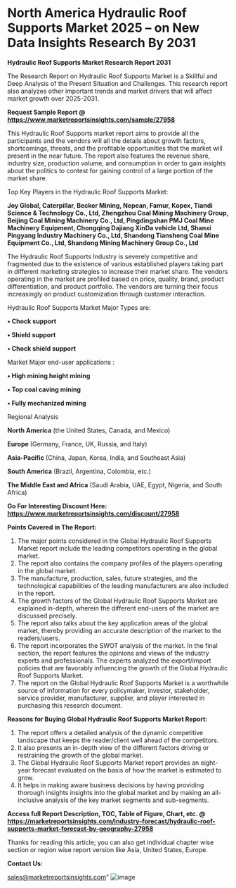 # North America Hydraulic Roof Supports Market 2025 – on New Data Insights Research By 2031

<strong>Hydraulic Roof Supports Market Research Report 2031</strong>

The Research Report on Hydraulic Roof Supports Market is a Skillful and Deep Analysis of the Present Situation and Challenges. This research report also analyzes other important trends and market drivers that will affect market growth over 2025-2031.

<strong>Request Sample Report @ <a href=https://www.marketreportsinsights.com/sample/27958>https://www.marketreportsinsights.com/sample/27958</a></strong>

This Hydraulic Roof Supports market report aims to provide all the participants and the vendors will all the details about growth factors, shortcomings, threats, and the profitable opportunities that the market will present in the near future. The report also features the revenue share, industry size, production volume, and consumption in order to gain insights about the politics to contest for gaining control of a large portion of the market share.

Top Key Players in the Hydraulic Roof Supports Market:

<strong>Joy Global, Caterpillar, Becker Mining, Nepean, Famur, Kopex, Tiandi Science & Technology Co., Ltd, Zhengzhou Coal Mining Machinery Group, Beijing Coal Mining Machinery Co., Ltd, Pingdingshan PMJ Coal Mine Machinery Equipment, Chongqing Dajiang XinDa vehicle Ltd, Shanxi Pingyang Industry Machinery Co., Ltd, Shandong Tiansheng Coal Mine Equipment Co., Ltd, Shandong Mining Machinery Group Co., Ltd</strong>

The Hydraulic Roof Supports Industry is severely competitive and fragmented due to the existence of various established players taking part in different marketing strategies to increase their market share. The vendors operating in the market are profiled based on price, quality, brand, product differentiation, and product portfolio. The vendors are turning their focus increasingly on product customization through customer interaction.

Hydraulic Roof Supports Market Major Types are:

<strong>• Chock support

• Shield support

• Chock shield support</strong>

Market Major end-user applications :

<strong>• High mining height mining

• Top coal caving mining

• Fully mechanized mining</strong>

Regional Analysis

</u><strong><b>North America</b></strong> (the United States, Canada, and Mexico)

<strong><b>Europe </b></strong>(Germany, France, UK, Russia, and Italy)

<strong><b>Asia-Pacific</b></strong> (China, Japan, Korea, India, and Southeast Asia)

<strong><b>South America</b></strong> (Brazil, Argentina, Colombia, etc.)

<strong><b>The Middle East and Africa</b></strong> (Saudi Arabia, UAE, Egypt, Nigeria, and South Africa)

<strong>Go For Interesting Discount Here: <a href=https://www.marketreportsinsights.com/discount/27958>https://www.marketreportsinsights.com/discount/27958</a></strong>

<strong>Points Covered in The Report:</strong>
<ol>
  <li>The major points considered in the Global Hydraulic Roof Supports Market report include the leading competitors operating in the global market.</li>
  <li>The report also contains the company profiles of the players operating in the global market.</li>
  <li>The manufacture, production, sales, future strategies, and the technological capabilities of the leading manufacturers are also included in the report.</li>
  <li>The growth factors of the Global Hydraulic Roof Supports Market are explained in-depth, wherein the different end-users of the market are discussed precisely.</li>
  <li>The report also talks about the key application areas of the global market, thereby providing an accurate description of the market to the readers/users.</li>
  <li>The report incorporates the SWOT analysis of the market. In the final section, the report features the opinions and views of the industry experts and professionals. The experts analyzed the export/import policies that are favorably influencing the growth of the Global Hydraulic Roof Supports Market.</li>
  <li>The report on the Global Hydraulic Roof Supports Market is a worthwhile source of information for every policymaker, investor, stakeholder, service provider, manufacturer, supplier, and player interested in purchasing this research document.</li>
</ol>
<strong>Reasons for Buying Global Hydraulic Roof Supports Market Report:</strong>

<ol>
  <li>The report offers a detailed analysis of the dynamic competitive landscape that keeps the reader/client well ahead of the competitors.</li>
  <li>It also presents an in-depth view of the different factors driving or restraining the growth of the global market.</li>
  <li>The Global Hydraulic Roof Supports Market report provides an eight-year forecast evaluated on the basis of how the market is estimated to grow.</li>
  <li>It helps in making aware business decisions by having providing thorough insights insights into the global market and by making an all-inclusive analysis of the key market segments and sub-segments.</li>
</ol>
<strong>Access full Report Description, TOC, Table of Figure, Chart, etc. @ <a href=https://marketreportsinsights.com/industry-forecast/hydraulic-roof-supports-market-forecast-by-geography-27958>https://marketreportsinsights.com/industry-forecast/hydraulic-roof-supports-market-forecast-by-geography-27958</a></strong>


Thanks for reading this article; you can also get individual chapter wise section or region wise report version like Asia, United States, Europe.

<strong>Contact Us:</strong>

sales@marketreportsinsights.com"
![image](https://github.com/user-attachments/assets/8a0dbd92-0d10-4586-b557-dded7c0c685d)
